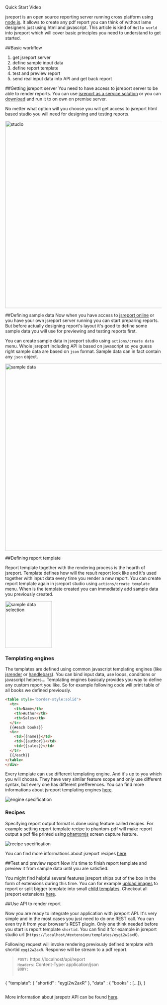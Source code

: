 <a class="button large bg-emerald bg-hover-gray fg-white" id="createFlatWindow">Quick Start Video<i class="icon-arrow-right-3 on-right fg-white"></i></a>

jsreport is an open source reporting server running cross platform using [node.js](http://nodejs.org/). It allows to create any pdf report you can think of without lame designers just using html and javascript. This article is kind of `Hello world` into jsreport which will cover basic principles you need to understand to get started.

##Basic workflow

1. get jsreport server
2. define sample input data
3. define report template
4. test and preview report
5. send real input data into API and get back report

##Getting jsreport server
You need to have access to jsreport server to be able to render reports. You can use [jsreport as a service solution](http://jsreport.net/online) or you can [download](http://jsreport.net/on-prem) and run it to on own on premise server.

No metter what option will you choose you will get access to jsreport html based studio you will need for designing and testing reports.

<a href="http://jsreport.net/screenshots/studio.png" target="_blank">
<img src="http://jsreport.net/screenshots/studio.png" alt="studio" style="width: 600px;"/>
</a>


##Defining sample data
Now when you have access to [jsreport online](https://jsreportonline.net) or you have your own jsreport server running you can start preparing reports. But before actually designing report's layout it's good to define some sample data you will use for previewing and testing reports first.

You can create sample data in jsreport studio using `actions/create data` menu. Whole jsreport including API is based on javascript so you guess right sample data are based on `json` format. Sample data can in fact contain any `json` object.

<a href="http://jsreport.net/img/sample-data.png" target="_blank">
<img src="http://jsreport.net/img/sample-data.png" alt="sample data" style="width: 600px;"/>
</a>


##Defining report template

Report template together with the rendering process is the hearth of jsreport. Template defines how will the result report look like and it's used together with input data every time you render a new report. You can create report template again in jsreport studio using `actions/create template` menu. When is the template created you can immediately add sample data you previously created.

<a href="http://jsreport.net/img/sample-data-selection.png" target="_blank">
<img src="http://jsreport.net/img/sample-data-selection.png" alt="sample data selection" style="width: 150px;"/>
</a>

### Templating engines

The templates are defined using common javascript templating engines (like [jsrender](https://github.com/BorisMoore/jsrender) or [handlebars](http://handlebarsjs.com/)). You can bind input data, use loops, conditions or javascript helpers... Templating engines basicaly provides you way to define any custom report you like. So for example following code will print table of all books we defined previously.

```html
<table style='border-style:solid'>
  <tr>
    <th>Name</th>
    <th>Author</th>
    <th>Sales</th>
  </tr>
  {{#each books}}
  <tr>
    <td>{{name}}</td>
    <td>{{author}}</td>
    <td>{{sales}}</td>
  </tr>  
  {{/each}}    
</table>
</div>
```

Every template can use different templating engine. And it's up to you which you will choose. They have very similar feature scope and only use different syntax, but every one has different prefferences. You can find more informations about jsreport templating engines [here](http://jsreport.net/learn/templating-engines).

![engine specification](http://jsreport.net/screenshots/engine.png)

### Recipes

Specifying report output format is done using feature called recipes. For example setting report template recipe to phantom-pdf will make report output a pdf file printed using [phantomjs](http://phantomjs.org) screen capture feature.

![recipe specification](http://jsreport.net/screenshots/recipe.png)

You can find more informations about jsreport recipes [here](http://jsreport.net/learn/recipes).

##Test and preview report
Now it's time to finish report template and preview it from sample data until you are satisfied.

You might find helpful several features jsreport ships out of the box in the form of extensions during this time. You can for example [upload images](http://jsreport.net/learn/images) to report or split bigger template into small [child templates](http://jsreport.net/learn/child-templates). Checkout all jsreport extensions [here](http://jsreport.net/learn/extensions).

##Use API to render report

Now you are ready to integrate your application with jsreport API. It's very simple and in the most cases you just need to do one REST call. You can even try it from your browser's REST plugin. Only one think needed before you start is report template `shortid`. You can find it for example in jsreport studio url (`https://localhost/#extension/templates/eygi2w2axR`).

Following request will invoke rendering previously defined template with shortid `eygi2w2axR`. Response will be stream to a pdf report.
> `POST:` https://localhost/api/report<br/>
> `Headers`: Content-Type: application/json<br/>
> `BODY:`
>```js 
   { 
      "template": { "shortid" : "eygi2w2axR" },
      "data" : { "books" : [...]},
   } 
>```


More information about jsrepotr API can be found [here](http://jsreport.net/learn/api).